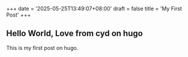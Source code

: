 +++
date = '2025-05-25T13:49:07+08:00'
draft = false
title = 'My First Post'
+++

## Hello World, Love from cyd on hugo
This is my first post on hugo.
